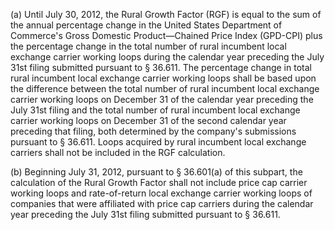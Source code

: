 (a) Until July 30, 2012, the Rural Growth Factor (RGF) is equal to the sum of the annual percentage change in the United States Department of Commerce's Gross Domestic Product—Chained Price Index (GPD-CPI) plus the percentage change in the total number of rural incumbent local exchange carrier working loops during the calendar year preceding the July 31st filing submitted pursuant to § 36.611. The percentage change in total rural incumbent local exchange carrier working loops shall be based upon the difference between the total number of rural incumbent local exchange carrier working loops on December 31 of the calendar year preceding the July 31st filing and the total number of rural incumbent local exchange carrier working loops on December 31 of the second calendar year preceding that filing, both determined by the company's submissions pursuant to § 36.611. Loops acquired by rural incumbent local exchange carriers shall not be included in the RGF calculation.

(b) Beginning July 31, 2012, pursuant to § 36.601(a) of this subpart, the calculation of the Rural Growth Factor shall not include price cap carrier working loops and rate-of-return local exchange carrier working loops of companies that were affiliated with price cap carriers during the calendar year preceding the July 31st filing submitted pursuant to § 36.611.

